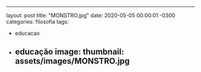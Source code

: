---
layout: post
title: "MONSTRO.jpg"
date: 2020-05-05 00:00:01 -0300
categories: filosofia
tags:
- educacao
- educação
image: 
  thumbnail: assets/images/MONSTRO.jpg
  ---
